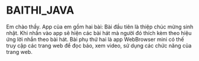 # BAITHI_JAVA
Em chào thầy.
App của em gồm hai bài:
  Bài đầu tiên là thiệp chúc mừng sinh nhật. Khi nhấn vào app sẽ hiện các bài hát mà người đó thích kèm theo hiệu ứng lời nhắn theo bài hát.
  Bài phụ thứ hai là app WebBrowser mini có thế truy cập các trang web để đọc báo, xem video, sử dụng các chức năng của trang web.

